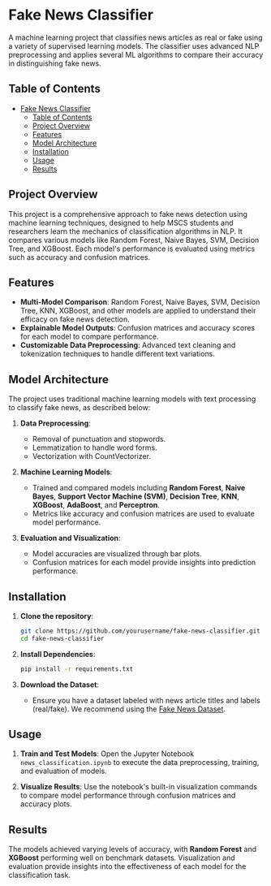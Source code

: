 # Fake News Classifier

A machine learning project that classifies news articles as real or fake using a variety of supervised learning models. The classifier uses advanced NLP preprocessing and applies several ML algorithms to compare their accuracy in distinguishing fake news.

## Table of Contents
- [Fake News Classifier](#fake-news-classifier)
  - [Table of Contents](#table-of-contents)
  - [Project Overview](#project-overview)
  - [Features](#features)
  - [Model Architecture](#model-architecture)
  - [Installation](#installation)
  - [Usage](#usage)
  - [Results](#results)

## Project Overview

This project is a comprehensive approach to fake news detection using machine learning techniques, designed to help MSCS students and researchers learn the mechanics of classification algorithms in NLP. It compares various models like Random Forest, Naive Bayes, SVM, Decision Tree, and XGBoost. Each model's performance is evaluated using metrics such as accuracy and confusion matrices.

## Features

- **Multi-Model Comparison**: Random Forest, Naive Bayes, SVM, Decision Tree, KNN, XGBoost, and other models are applied to understand their efficacy on fake news detection.
- **Explainable Model Outputs**: Confusion matrices and accuracy scores for each model to compare performance.
- **Customizable Data Preprocessing**: Advanced text cleaning and tokenization techniques to handle different text variations.

## Model Architecture

The project uses traditional machine learning models with text processing to classify fake news, as described below:

1. **Data Preprocessing**:
   - Removal of punctuation and stopwords.
   - Lemmatization to handle word forms.
   - Vectorization with CountVectorizer.

2. **Machine Learning Models**:
   - Trained and compared models including **Random Forest**, **Naive Bayes**, **Support Vector Machine (SVM)**, **Decision Tree**, **KNN**, **XGBoost**, **AdaBoost**, and **Perceptron**.
   - Metrics like accuracy and confusion matrices are used to evaluate model performance.

3. **Evaluation and Visualization**:
   - Model accuracies are visualized through bar plots.
   - Confusion matrices for each model provide insights into prediction performance.

## Installation

1. **Clone the repository**:
    ```bash
    git clone https://github.com/yourusername/fake-news-classifier.git
    cd fake-news-classifier
    ```

2. **Install Dependencies**:
    ```bash
    pip install -r requirements.txt
    ```

3. **Download the Dataset**:
   - Ensure you have a dataset labeled with news article titles and labels (real/fake). We recommend using the [Fake News Dataset](https://www.kaggle.com/c/fake-news/data).

## Usage

1. **Train and Test Models**:
   Open the Jupyter Notebook `news_classification.ipynb` to execute the data preprocessing, training, and evaluation of models.

2. **Visualize Results**:
   Use the notebook's built-in visualization commands to compare model performance through confusion matrices and accuracy plots.

## Results

The models achieved varying levels of accuracy, with **Random Forest** and **XGBoost** performing well on benchmark datasets. Visualization and evaluation provide insights into the effectiveness of each model for the classification task.


